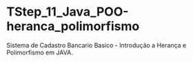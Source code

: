 # TStep_11_Java_POO-heranca_polimorfismo
Sistema de Cadastro  Bancario Basico - Introdução a Herança e Polimorfismo em JAVA.
